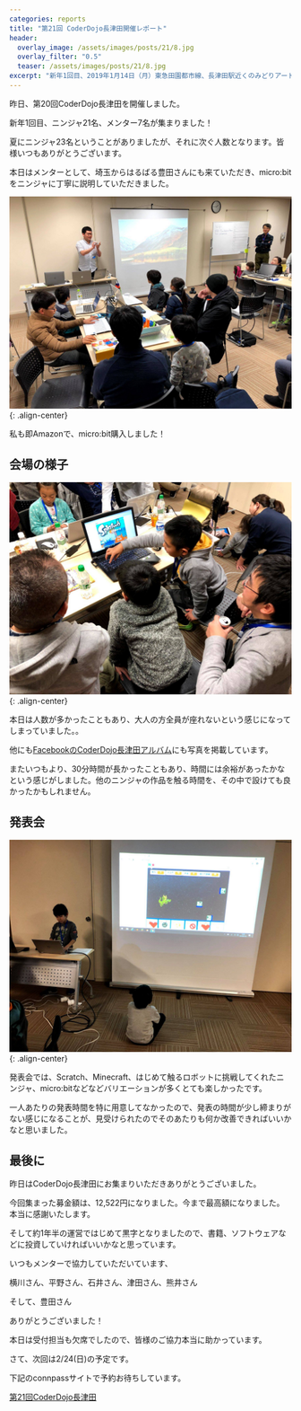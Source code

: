 ```yaml
---
categories: reports
title: "第21回 CoderDojo長津田開催レポート"
header:
  overlay_image: /assets/images/posts/21/8.jpg
  overlay_filter: "0.5"
  teaser: /assets/images/posts/21/8.jpg
excerpt: "新年1回目、2019年1月14日（月）東急田園都市線、長津田駅近くのみどりアートパークで第21回CoderDojo長津田開催しました。"
---
```


昨日、第20回CoderDojo長津田を開催しました。

新年1回目、ニンジャ21名、メンター7名が集まりました！

夏にニンジャ23名ということがありましたが、それに次ぐ人数となります。皆様いつもありがとうございます。

本日はメンターとして、埼玉からはるばる豊田さんにも来ていただき、micro:bitをニンジャに丁寧に説明していただきました。

![image-center](/assets/images/posts/21/21.jpg){: .align-center}

私も即Amazonで、micro:bit購入しました！

## 会場の様子

![image-center](/assets/images/posts/21/23.jpg){: .align-center}

本日は人数が多かったこともあり、大人の方全員が座れないという感じになってしまっていました。。

他にも[FacebookのCoderDojo長津田アルバム](https://www.facebook.com/pg/coderdojo.nagatsuta/photos/?tab=album&album_id=2049489548462412)にも写真を掲載しています。

またいつもより、30分時間が長かったこともあり、時間には余裕があったかなという感じがしました。他のニンジャの作品を触る時間を、その中で設けても良かったかもしれません。

## 発表会

![image-center](/assets/images/posts/21/34.jpg){: .align-center}

発表会では、Scratch、Minecraft、はじめて触るロボットに挑戦してくれたニンジャ、micro:bitなどなどバリエーションが多くとても楽しかったです。

一人あたりの発表時間を特に用意してなかったので、発表の時間が少し締まりがない感じになることが、見受けられたのでそのあたりも何か改善できればいいかなと思いました。

## 最後に

昨日はCoderDojo長津田にお集まりいただきありがとうございました。

今回集まった募金額は、12,522円になりました。今まで最高額になりました。本当に感謝いたします。

そして約1年半の運営ではじめて黒字となりましたので、書籍、ソフトウェアなどに投資していければいいかなと思っています。

いつもメンターで協力していただいています、

横川さん、平野さん、石井さん、津田さん、熊井さん

そして、豊田さん

ありがとうございました！

本日は受付担当も欠席でしたので、皆様のご協力本当に助かっています。

さて、次回は2/24(日)の予定です。

下記のconnpassサイトで予約お待ちしています。

[第21回CoderDojo長津田](https://coderdojo-nagatsuta.connpass.com/event/116703/)
